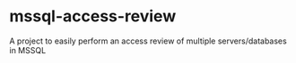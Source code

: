 # mssql-access-review
A project to easily perform an access review of multiple servers/databases in MSSQL
